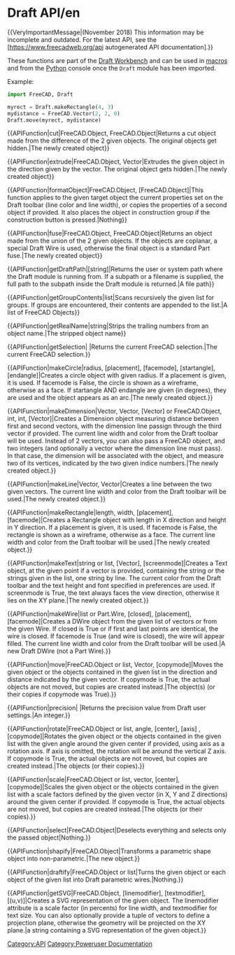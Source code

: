 # Draft API/en

 {{VeryImportantMessage|(November 2018) This information may be incomplete and outdated. For the latest API, see the [https://www.freecadweb.org/api autogenerated API documentation].}}

These functions are part of the [Draft Workbench](Draft_Workbench.md) and can be used in [macros](macros.md) and from the [Python](Python.md) console once the `Draft` module has been imported.

Example: 
```python
import FreeCAD, Draft

myrect = Draft.makeRectangle(4, 3)
mydistance = FreeCAD.Vector(2, 2, 0)
Draft.move(myrect, mydistance)
```


{{APIFunction|cut|FreeCAD.Object, FreeCAD.Object|Returns a cut object made from the difference of the 2 given objects. The original objects get hidden.|The newly created object}}


{{APIFunction|extrude|FreeCAD.Object, Vector|Extrudes the given object in the direction given by the vector. The original object gets hidden.|The newly created object}}


{{APIFunction|formatObject|FreeCAD.Object, [FreeCAD.Object]|This function applies to the given target object the current properties set on the Draft toolbar (line color and line width), or copies the properties of a second object if provided. It also places the object in construction group if the construction button is pressed.|Nothing}}


{{APIFunction|fuse|FreeCAD.Object, FreeCAD.Object|Returns an object made from the union of the 2 given objects. If the objects are coplanar, a special Draft Wire is used, otherwise the final object is a standard Part fuse.|The newly created object}}


{{APIFunction|getDraftPath|[string]|Returns the user or system path where the Draft module is running from. If a subpath or a filename is supplied, the full path to the subpath inside the Draft module is returned.|A file path}}


{{APIFunction|getGroupContents|list|Scans recursively the given list for groups. If groups are encountered, their contents are appended to the list.|A list of FreeCAD Objects}}


{{APIFunction|getRealName|string|Strips the trailing numbers from an object name.|The stripped object name}}


{{APIFunction|getSelection| |Returns the current FreeCAD selection.|The current FreeCAD selection.}}


{{APIFunction|makeCircle|radius, [placement], [facemode], [startangle], [endangle]|Creates a circle object with given radius. If a placement is given, it is used. If facemode is False, the circle is shown as a wireframe, otherwise as a face. If startangle AND endangle are given (in degrees), they are used and the object appears as an arc.|The newly created object.}}


{{APIFunction|makeDimension|Vector, Vector, [Vector] or FreeCAD.Object, int, int, [Vector]|Creates a Dimension object measuring distance between first and second vectors, with the dimension line passign through the third vector if provided. The current line width and color from the Draft toolbar will be used. Instead of 2 vectors, you can also pass a FreeCAD object, and two integers (and optionally a vector where the dimension line must pass). In that case, the dimension will be associated with the object, and measure two of its vertices, indicated by the two given indice numbers.|The newly created object.}}


{{APIFunction|makeLine|Vector, Vector|Creates a line between the two given vectors. The current line width and color from the Draft toolbar will be used.|The newly created object.}}


{{APIFunction|makeRectangle|length, width, [placement], [facemode]|Creates a Rectangle object with length in X direction and height in Y direction. If a placement is given, it is used. If facemode is False, the rectangle is shown as a wireframe, otherwise as a face. The current line width and color from the Draft toolbar will be used.|The newly created object.}}


{{APIFunction|makeText|string or list, [Vector], [screenmode]|Creates a Text object, at the given point if a vector is provided, containing the string or the strings given in the list, one string by line. The current color from the Draft toolbar and the text height and font specified in preferences are used. If screenmode is True, the text always faces the view direction, otherwise it lies on the XY plane.|The newly created object.}}


{{APIFunction|makeWire|list or Part.Wire, [closed], [placement], [facemode]|Creates a DWire object from the given list of vectors or from the given Wire. If closed is True or if first and last points are identical, the wire is closed. If facemode is True (and wire is closed), the wire will appear filled. The current line width and color from the Draft toolbar will be used.|A new Draft DWire (not a Part Wire).}}


{{APIFunction|move|FreeCAD.Object or list, Vector, [copymode]|Moves the given object or the objects contained in the given list in the direction and distance indicated by the given vector. If copymode is True, the actual objects are not moved, but copies are created instead.|The object(s) (or their copies if copymode was True).}}


{{APIFunction|precision| |Returns the precision value from Draft user settings.|An integer.}}


{{APIFunction|rotate|FreeCAD.Object or list, angle, [center], [axis] ,[copymode]|Rotates the given object or the objects contained in the given list with the given angle around the given center if provided, using axis as a rotation axis. If axis is omitted, the rotation will be around the vertical Z axis. If copymode is True, the actual objects are not moved, but copies are created instead.|The objects (or their copies).}}


{{APIFunction|scale|FreeCAD.Object or list, vector, [center], [copymode]|Scales the given object or the objects contained in the given list with a scale factors defined by the given vector (in X, Y and Z directions) around the given center if provided. If copymode is True, the actual objects are not moved, but copies are created instead.|The objects (or their copies).}}


{{APIFunction|select|FreeCAD.Object|Deselects everything and selects only the passed object|Nothing.}}


{{APIFunction|shapify|FreeCAD.Object|Transforms a parametric shape object into non-parametric.|The new object.}}


{{APIFunction|draftify|FreeCAD.Object or list|Turns the given object or each object of the given list into Draft parametric wires.|Nothing.}}


{{APIFunction|getSVG|FreeCAD.Object, [linemodifier], [textmodifier], [(u,v)]|Creates a SVG representation of the given object. The linemodifier attribute is a scale factor (in percents) for line width, and textmodifier for text size. You can also optionally provide a tuple of vectors to define a projection plane, otherwise the geometry will be projected on the XY plane.|a string containing a SVG representation of the given object.}}


 




[Category:API](Category:API.md) [Category:Poweruser Documentation](Category:Poweruser_Documentation.md)
